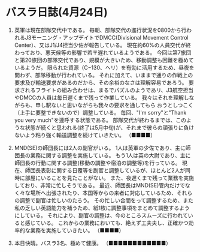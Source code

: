 # バスラ日誌(4月24日)

1. 英軍は現在部隊交代中である。
   毎朝、部隊交代の進行状況を0800から行われるJ3モーニング・アップデイトでDMCC(Divisional Movement Control Center）、又はJ1/J4担当少佐が報告している。
   現在約60%の人員交代が終わっており、悪天候等の影響で若〒遅れているようである。
   今回は第7旅団と第20旅団の部隊交代であり、規模が大きいため、移動調整も困難を極めているようだ。
   限られた資源（C−130、ヘリ）を有効に活用するため、昼夜を問わず、部隊移動が行われている。
    それに加えて、いままで通りの作戦上の要求及び輸送要求があるのだから、その余裕のなさは理解容易であろう。
    要求されるフライトの組み合わせは、まるでパズルのようであリ、J3航空担当やDMCCの人員は毎日遅くまで残って作業している。
    我々はそれを理解しながらも、申し駅ないと思いながらも我々の要求を通してもら
おうとしつこく（上手に要整できないので）調整している。
    毎回、"I'm sorry"と"Thank you very much"を連呼する状態である。
    部隊交代が終わるまでは、このような状態が続くと思われる(終了は5月中旬)が、それまで彼らの頑張りに負けないよう粘り強く輸送調整を続けていきたい。
    （■■■■）

2. MND(SE)の師団長には2人の副官がいる。
   1人は英軍の少佐であり、主に師団長の業務に関する調整を実施している。
   もう1人は英の大尉であり、主に師団長の行動に関する調整(移動の調整や宿泊の調整等)を行っている。
   現在、師団長表彰に関する日覆等を副官と調整しているが、ほとんど2人が同時に部屋にいることを見たことがない。
   また、夜遅くまで残って業務を実施しており、非常に忙しそうである。
   最近、師団長はMND(SE)管内だけでなく々な場所へ出張されたり、本国等からの来者に対応しているため、それらの調整で副官は忙しいのたろう。
   その忙しい合間をって調整するため、また私の乏しい英語能力を補うため、紙1枚に調整事項をまとめて調整するようにしている。
   それにより、副官の調整は、今のところスムーズに行われていると感じている。
   これからの業務においても、絶えず工夫夫し、正確かつ効率的な業務を実施していきたい。
   （■■■■）

3. 本日快晴。バスラ3名、極めて健康。
   （■■■■■■■■■■■■）
